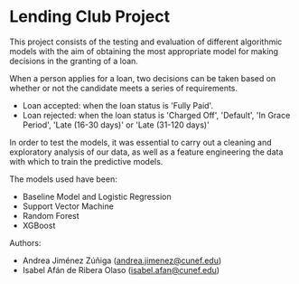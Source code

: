 # Lending Club Project

This project consists of the testing and evaluation of different algorithmic models with the aim of obtaining the most appropriate model for making decisions in the granting of a loan.

When a person applies for a loan, two decisions can be taken based on whether or not the candidate meets a series of requirements.

- Loan accepted: when the loan status is 'Fully Paid'.
- Loan rejected: when the loan status is 'Charged Off', 'Default', 'In Grace Period', 'Late (16-30 days)' or 'Late (31-120 days)'

In order to test the models, it was essential to carry out a cleaning and exploratory analysis of our data, as well as a feature engineering the data with which to train the predictive models.

The models used have been:
- Baseline Model and Logistic Regression
- Support Vector Machine
- Random Forest
- XGBoost

Authors:
- Andrea Jiménez Zúñiga (andrea.jimenez@cunef.edu)
- Isabel Afán de Ribera Olaso (isabel.afan@cunef.edu)


